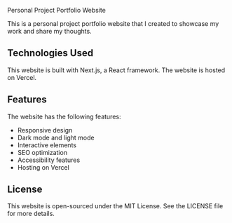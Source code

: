 Personal Project Portfolio Website

This is a personal project portfolio website that I created to showcase my work and share my thoughts.

## Technologies Used

This website is built with Next.js, a React framework. The website is hosted on Vercel.

## Features

The website has the following features:

- Responsive design
- Dark mode and light mode
- Interactive elements
- SEO optimization
- Accessibility features
- Hosting on Vercel

## License

This website is open-sourced under the MIT License. See the LICENSE file for more details.
